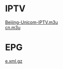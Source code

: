 # IPTV
[Beijing-Unicom-IPTV.m3u](https://isoverthere.github.io/iptv/Beijing-Unicom-IPTV.m3u)  
[cn.m3u](https://isoverthere.github.io/iptv/cn.m3u)

# EPG
[e.xml.gz](http://epg.51zmt.top:8000/e.xml.gz)
